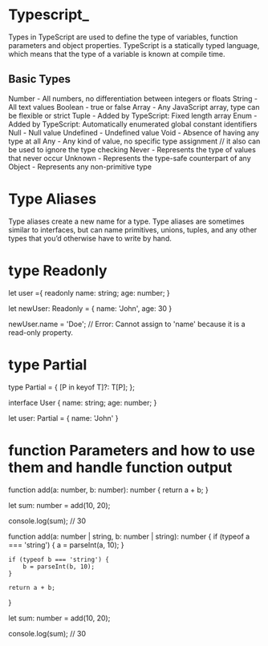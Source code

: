 # Typescript_

Types in TypeScript are used to define the type of variables, function parameters and object properties. TypeScript is a statically typed language, which means that the type of a variable is known at compile time.

## Basic Types

Number - All numbers, no differentiation between integers or floats
String - All text values
Boolean - true or false
Array - Any JavaScript array, type can be flexible or strict
Tuple - Added by TypeScript: Fixed length array
Enum - Added by TypeScript: Automatically enumerated global constant identifiers
Null - Null value
Undefined - Undefined value
Void - Absence of having any type at all
Any - Any kind of value, no specific type assignment // it also can be used to ignore the type checking
Never - Represents the type of values that never occur
Unknown - Represents the type-safe counterpart of any
Object - Represents any non-primitive type


# Type Aliases

Type aliases create a new name for a type. Type aliases are sometimes similar to interfaces, but can name primitives, unions, tuples, and any other types that you’d otherwise have to write by hand.




# type Readonly<T>

let user ={
    readonly name: string;
    age: number;
}

let newUser: Readonly<user> = {
    name: 'John',
    age: 30
}

newUser.name = 'Doe'; // Error: Cannot assign to 'name' because it is a read-only property.

<!-- explain above -->

# type Partial<T>

type Partial<T> = {
    [P in keyof T]?: T[P];
};

interface User {
    name: string;
    age: number;
}

let user: Partial<User> = {
    name: 'John'
}


# function Parameters and how to use them and handle function output 

function add(a: number, b: number): number {
    return a + b;
}

let sum: number = add(10, 20);

console.log(sum); // 30

<!-- union example  -->

function add(a: number | string, b: number | string): number {
    if (typeof a === 'string') {
        a = parseInt(a, 10);
    }

    if (typeof b === 'string') {
        b = parseInt(b, 10);
    }

    return a + b;
}

let sum: number = add(10, 20);

console.log(sum); // 30



